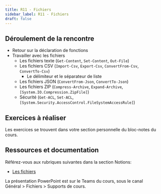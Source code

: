 ```yaml
---
title: R11 - Fichiers
sidebar_label: R11 - Fichiers
draft: false
---
```


## Déroulement de la rencontre

- Retour sur la déclaration de fonctions
- Travailler avec les fichiers
  - Les fichiers texte (`Get-Content`, `Set-Content`, `Out-File`)
  - Les fichiers CSV (`Import-Csv`, `Export-Csv`, `ConvertFrom-Csv`, `ConvertTo-Csv`)
    - Le délimiteur et le séparateur de liste
  - Les fichiers JSON (`ConvertFrom-Json`, `ConvertTo-Json`)
  - Les fichiers ZIP (`Compress-Archive`, `Expand-Archive`, `[System.IO.Compression.ZipFile]`)
  - Sécurité (`Get-ACL`, `Set-ACL`, `[System.Security.AccessControl.FileSystemAccessRule]`)
 

## Exercices à réaliser

Les exercices se trouvent dans votre section personnelle du bloc-notes du cours.


## Ressources et documentation

Référez-vous aux rubriques suivantes dans la section Notions:
- [Les fichiers](/notions/scripts/fichiers)

La présentation PowerPoint est sur le Teams du cours, sous le canal Général > Fichiers > Supports de cours.
